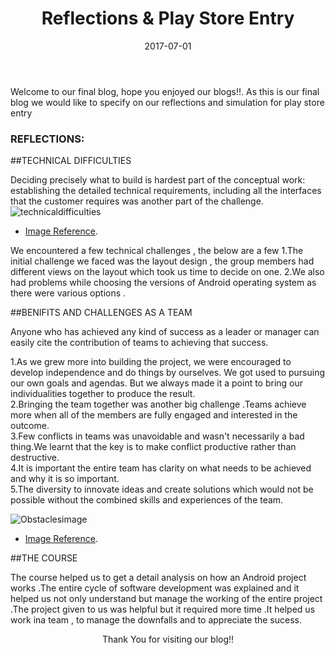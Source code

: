 ﻿---
layout: post
title: "Reflections & Play Store Entry"
date: 2017-07-01
---


Welcome to our final blog, hope you enjoyed our blogs!!. As this is our final blog we would like to specify on our reflections and simulation for play store entry

### REFLECTIONS:

##TECHNICAL DIFFICULTIES

Deciding precisely what to build is hardest part of the conceptual work: establishing the detailed technical requirements, including all the interfaces that the customer requires was another part of the challenge.
![technicaldifficulties]({{site.baseurl}}/images/technicaldifficulties.jpg "technicaldifficulties")
- [Image Reference](http://www.queeky.com/gallery/image/technical-difficulties).

We encountered a few technical challenges , the below are a few 
1.The initial challenge we faced was the layout design , the group members had different views on the layout which took us time to decide on one.
2.We also had problems while choosing the versions of Android operating system as there were various options .




##BENIFITS AND CHALLENGES AS A TEAM 

Anyone who has achieved any kind of success as a leader or manager can easily cite the contribution of teams to achieving that success. 

1.As we grew more into building the project, we were encouraged to develop independence and do things by ourselves. We got used to pursuing our own goals and agendas. But we always made it a point to bring our individualities together to produce the result.<br>
2.Bringing the team together was another big challenge .Teams achieve more when all of the members are fully engaged and interested in the outcome.<br>
3.Few conflicts in teams was unavoidable and wasn't necessarily a bad thing.We learnt that the key is to make conflict productive rather than destructive.<br> 
4.It is important the entire team has clarity on what needs to be achieved and why it is so important.<br>
5.The diversity to innovate ideas and create solutions which would not be possible without the combined skills and experiences of the team.<br>

![Obstaclesimage]({{site.baseurl}}/images/Obstaclesimage.jpg "Obstaclesimage")
- [Image Reference](http://www.clipartsuggest.com/overcoming-obstacles-cliparts/).

##THE COURSE

The course helped us to get a detail analysis on how an Android project works .The entire cycle of software development was explained and it helped us not only understand but manage the working of the entire project .The project given to us was helpful but it required more time .It helped us work ina team , to manage the downfalls and to appreciate the sucess.  





<p align="center">
Thank You for visiting our blog!!  
</p>

